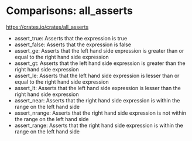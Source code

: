 # Comparisons: all_asserts

https://crates.io/crates/all_asserts

* assert_true: Asserts that the expression is true
* assert_false: Asserts that the expression is false
* assert_ge: Asserts that the left hand side expression is greater than or equal to the right hand side expression
* assert_gt: Asserts that the left hand side expression is greater than the right hand side expression
* assert_le: Asserts that the left hand side expression is lesser than or equal to the right hand side expression
* assert_lt: Asserts that the left hand side expression is lesser than the right hand side expression
* assert_near: Asserts that the right hand side expression is within the range on the left hand side
* assert_nrange: Asserts that the right hand side expression is not within the range on the left hand side
* assert_range: Asserts that the right hand side expression is within the range on the left hand side
